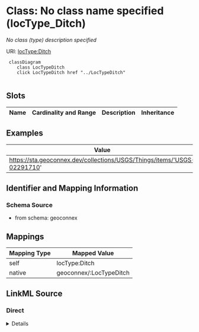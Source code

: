 

# Class: No class name specified (locType_Ditch)


_No class (type) description specified_





URI: [locType:Ditch](locType:Ditch)






```mermaid
 classDiagram
    class LocTypeDitch
    click LocTypeDitch href "../LocTypeDitch"
      
```




<!-- no inheritance hierarchy -->


## Slots

| Name | Cardinality and Range | Description | Inheritance |
| ---  | --- | --- | --- |










## Examples

| Value |
| --- |
| https://sta.geoconnex.dev/collections/USGS/Things/items/'USGS-02291710' |


## Identifier and Mapping Information







### Schema Source


* from schema: geoconnex




## Mappings

| Mapping Type | Mapped Value |
| ---  | ---  |
| self | locType:Ditch |
| native | geoconnex/:LocTypeDitch |







## LinkML Source

<!-- TODO: investigate https://stackoverflow.com/questions/37606292/how-to-create-tabbed-code-blocks-in-mkdocs-or-sphinx -->

### Direct

<details>
```yaml
name: locType_Ditch
conforms_to: No schema conformance document specified
description: No class (type) description specified
title: No class name specified
notes:
- Class with 52 occurrences.
examples:
- value: https://sta.geoconnex.dev/collections/USGS/Things/items/'USGS-02291710'
from_schema: geoconnex
rank: 1000
class_uri: locType:Ditch

```
</details>

### Induced

<details>
```yaml
name: locType_Ditch
conforms_to: No schema conformance document specified
description: No class (type) description specified
title: No class name specified
notes:
- Class with 52 occurrences.
examples:
- value: https://sta.geoconnex.dev/collections/USGS/Things/items/'USGS-02291710'
from_schema: geoconnex
rank: 1000
class_uri: locType:Ditch

```
</details>